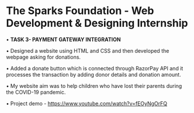 # The Sparks Foundation - Web Development & Designing Internship 
• **TASK 3- PAYMENT GATEWAY INTEGRATION**


• Designed a website using HTML and CSS and then developed the webpage
asking for donations.

• Added a donate button which is connected through RazorPay API and it
processes the transaction by adding donor details and donation amount. 

• My website aim was to help children who have lost their parents during the
COVID-19 pandemic.

• Project demo - https://www.youtube.com/watch?v=fEOyNgOrFQ
